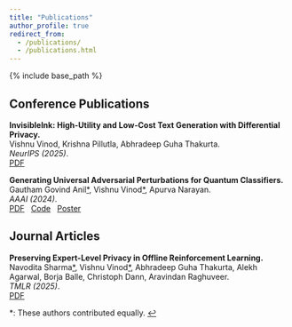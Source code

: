 ```yaml
---
title: "Publications"
author_profile: true
redirect_from: 
  - /publications/
  - /publications.html
---
```



{% include base_path %}



<!-- ## Working Papers -->


## Conference Publications

**InvisibleInk: High-Utility and Low-Cost Text Generation with Differential Privacy.**  
Vishnu Vinod, Krishna Pillutla, Abhradeep Guha Thakurta.  
*NeurIPS (2025)*.  
[PDF](https://arxiv.org/pdf/2507.02974)  &nbsp;

**Generating Universal Adversarial Perturbations for Quantum Classifiers.**  
Gautham Govind Anil[*], Vishnu Vinod[*], Apurva Narayan.  
*AAAI (2024)*.  
[PDF](https://arxiv.org/pdf/2402.08648)  &nbsp;
[Code](https://github.com/Idsl-group/QuGAP) &nbsp;
[Poster](/papers/qugap_aaai_2024_poster.pdf) &nbsp;


## Journal Articles

**Preserving Expert-Level Privacy in Offline Reinforcement Learning.**  
Navodita Sharma[*], Vishnu Vinod[*], Abhradeep Guha Thakurta, Alekh Agarwal, Borja Balle, Christoph Dann, Aravindan Raghuveer.  
*TMLR (2025)*.  
[PDF](https://openreview.net/pdf?id=2bj0eVgCdO)  &nbsp;



<p id="fn1" class="footnote">
  *: These authors contributed equally. 
  <a href="#fnref1" title="return to text">↩</a>
</p>

[*]: #fn1